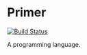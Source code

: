 Primer
======

[![Build Status](https://travis-ci.org/federicobond/primer.svg?branch=master)](https://travis-ci.org/federicobond/primer)

A programming language.
